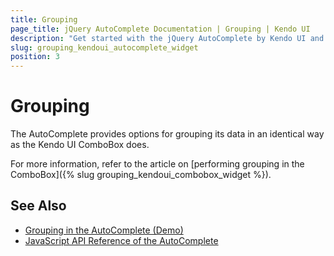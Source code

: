 ```yaml
---
title: Grouping
page_title: jQuery AutoComplete Documentation | Grouping | Kendo UI
description: "Get started with the jQuery AutoComplete by Kendo UI and group its data."
slug: grouping_kendoui_autocomplete_widget
position: 3
---
```


# Grouping

The AutoComplete provides options for grouping its data in an identical way as the Kendo UI ComboBox does.  

For more information, refer to the article on [performing grouping in the ComboBox]({% slug grouping_kendoui_combobox_widget %}).

## See Also

* [Grouping in the AutoComplete (Demo)](https://demos.telerik.com/kendo-ui/autocomplete/grouping)
* [JavaScript API Reference of the AutoComplete](/api/javascript/ui/autocomplete)
